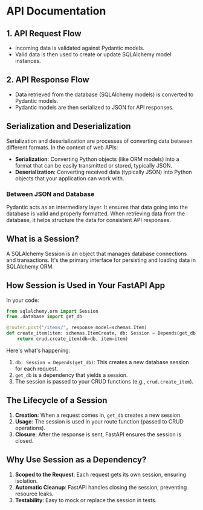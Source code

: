 # API Documentation

## 1. API Request Flow
- Incoming data is validated against Pydantic models.
- Valid data is then used to create or update SQLAlchemy model instances.

## 2. API Response Flow
- Data retrieved from the database (SQLAlchemy models) is converted to Pydantic models.
- Pydantic models are then serialized to JSON for API responses.

## Serialization and Deserialization

Serialization and deserialization are processes of converting data between different formats. In the context of web APIs:

- **Serialization**: Converting Python objects (like ORM models) into a format that can be easily transmitted or stored, typically JSON.
- **Deserialization**: Converting received data (typically JSON) into Python objects that your application can work with.

### Between JSON and Database

Pydantic acts as an intermediary layer. It ensures that data going into the database is valid and properly formatted. When retrieving data from the database, it helps structure the data for consistent API responses.

## What is a Session?

A SQLAlchemy Session is an object that manages database connections and transactions. It's the primary interface for persisting and loading data in SQLAlchemy ORM.

## How Session is Used in Your FastAPI App

In your code:

```python
from sqlalchemy.orm import Session
from .database import get_db

@router.post("/items/", response_model=schemas.Item)
def create_item(item: schemas.ItemCreate, db: Session = Depends(get_db)):
    return crud.create_item(db=db, item=item)
```

Here's what's happening:

1. `db: Session = Depends(get_db)`: This creates a new database session for each request.
2. `get_db` is a dependency that yields a session.
3. The session is passed to your CRUD functions (e.g., `crud.create_item`).

## The Lifecycle of a Session

1. **Creation**: When a request comes in, `get_db` creates a new session.
2. **Usage**: The session is used in your route function (passed to CRUD operations).
3. **Closure**: After the response is sent, FastAPI ensures the session is closed.

## Why Use Session as a Dependency?

1. **Scoped to the Request**: Each request gets its own session, ensuring isolation.
2. **Automatic Cleanup**: FastAPI handles closing the session, preventing resource leaks.
3. **Testability**: Easy to mock or replace the session in tests.
